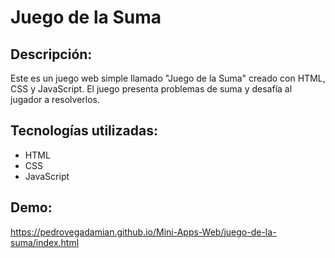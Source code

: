 # Juego de la Suma

## Descripción: 
Este es un juego web simple llamado "Juego de la Suma" creado con HTML, CSS y JavaScript. El juego presenta problemas de suma y desafía al jugador a resolverlos.

## Tecnologías utilizadas:
  - HTML
  - CSS
  - JavaScript
  
## Demo: 
https://pedrovegadamian.github.io/Mini-Apps-Web/juego-de-la-suma/index.html